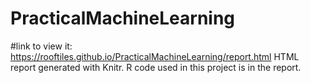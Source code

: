 # PracticalMachineLearning
#link to view it: https://rooftiles.github.io/PracticalMachineLearning/report.html
HTML report generated with Knitr.  R code used in this project is in the report.
